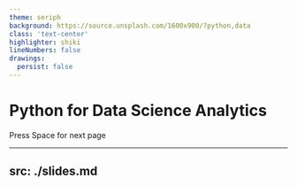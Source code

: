 ```yaml
---
theme: seriph
background: https://source.unsplash.com/1600x900/?python,data
class: 'text-center'
highlighter: shiki
lineNumbers: false
drawings:
  persist: false
---
```


# Python for Data Science Analytics

<div class="pt-12">
  <span @click="$slidev.nav.next" class="px-2 py-1 rounded cursor-pointer" hover="bg-white bg-opacity-10">
    Press Space for next page <carbon:arrow-right class="inline"/>
  </span>
</div>

---
src: ./slides.md
---
